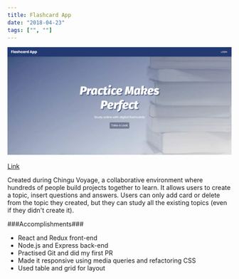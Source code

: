 ```yaml
---
title: Flashcard App
date: "2018-04-23"
tags: ["", ""]
---
```


![Flashcard App](../assets/flashcard-app-1400.webp "Flashcard App")

[Link](https://shrouded-taiga-52624.herokuapp.com/)

Created during Chingu Voyage, a collaborative environment where hundreds of people build projects together to learn. 
It allows users to create a topic, insert questions and answers. 
Users can only add card or delete from the topic they created, 
but they can study all the existing topics (even if they didn't create it).

###Accomplishments###
- React and Redux front-end
- Node.js and Express back-end
- Practised Git and did my first PR
- Made it responsive using media queries and refactoring CSS
- Used table and grid for layout
